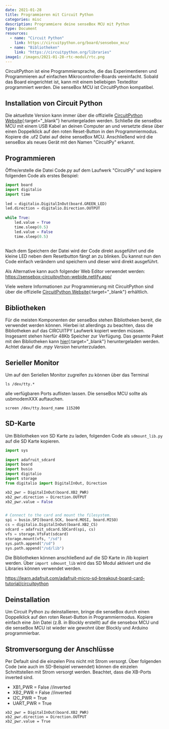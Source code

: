 ```yaml
---
date: 2021-01-28
title: Programmieren mit Circuit Python
categories: misc
description: Programmiere deine senseBox MCU mit Python
type: Document
resources:
  - name: "Circuit Python"
    link: https://circuitpython.org/board/sensebox_mcu/
  - name: "Bibliotheken"
    link: "https://circuitpython.org/libraries"
image1: /images/2021-01-28-rtc-modul/rtc.png
---
```


CircuitPython ist eine Programmiersprache, die das Experimentieren und Programmieren auf einfachen Mikrocontroller-Boards vereinfacht. Sobald das Board eingerichtet ist, kann mit einem beliebigen Texteditor programmiert werden. Die senseBox MCU ist CircuitPython kompatibel.

## Installation von Circuit Python

Die aktuellste Version kann immer über die offizielle [CircuitPython Website](https://circuitpython.org/board/sensebox_mcu/){:target="_blank"} heruntergeladen werden. 
Schließe die senseBox MCU mit einem USB Kabel an deinen Computer an und versetzte diese über einen Doppelklick auf den roten Reset-Button in den Programmiermodus. Kopiere die .uf2 Datei auf deine senseBox MCU. Anschließend wird die senseBox als neues Gerät mit den Namen "CircuitPy" erkannt.

## Programmieren

Öffne/erstelle die Datei Code.py auf dem Laufwerk "CircuitPy" und kopiere folgenden Code als erstes Beispiel:

```python
import board
import digitalio
import time
 
led = digitalio.DigitalInOut(board.GREEN_LED)
led.direction = digitalio.Direction.OUTPUT
 
while True:
    led.value = True
    time.sleep(0.5)
    led.value = False
    time.sleep(0.5)
    
```    

Nach dem Speichern der Datei wird der Code direkt ausgeführt und die kleine LED neben dem Resetbutton fängt an zu blinken. Du kannst nun den Code einfach verändern und speichern und dieser wird direkt ausgeführt.

Als Alternative kann auch folgender Web Editor verwendet werden:
https://sensebox-circuitpython-webide.netlify.app/


Viele weitere Informationen zur Programmierung mit CircuitPython sind über die offizielle [CircuitPython Website](https://circuitpython.org/awesome){:target="_blank"} erhältlich.

## Bibliotheken
Für die meisten Komponenten der senseBox stehen Bibliotheken bereit, die verwendet werden können. Hierbei ist allerdings zu beachten, dass die Bibliotheken auf das CIRCUITPY Laufwerk kopiert werden müssen. Insgesamt stehen hierfür 48Kb Speicher zur Verfügung. Das gesamte Paket mit den Bibliotheken kann [hier](https://circuitpython.org/libraries){:target="_blank"} heruntergeladen werden. Achtet darauf die *.mpy Version* herunterzuladen. 

## Serieller Monitor
Um auf den Seriellen Monitor zugreifen zu können über das Terminal 
```
ls /dev/tty.*
```
alle verfügbaren Ports auflisten lassen. Die senseBox MCU sollte als usbmodemXXX auftauchen.
```
screen /dev/tty.board_name 115200
```

## SD-Karte
Um Bibliotheken von SD Karte zu laden, folgenden Code als `sdmount_lib.py` auf die SD Karte kopieren.

```python
import sys
 
import adafruit_sdcard
import board
import busio
import digitalio
import storage
from digitalio import DigitalInOut, Direction 

xb2_pwr = DigitalInOut(board.XB2_PWR)
xb2_pwr.direction = Direction.OUTPUT
xb2_pwr.value = False


# Connect to the card and mount the filesystem.
spi = busio.SPI(board.SCK, board.MOSI, board.MISO)
cs = digitalio.DigitalInOut(board.XB2_CS)
sdcard = adafruit_sdcard.SDCard(spi, cs)
vfs = storage.VfsFat(sdcard)
storage.mount(vfs, "/sd")
sys.path.append("/sd")
sys.path.append("/sd/lib")
```

Die Bibliotheken können anschließend auf die SD Karte in /lib kopiert werden. 
Über `import sdmount_lib` wird das SD Modul aktiviert und die Libraries können verwendet werden.

https://learn.adafruit.com/adafruit-micro-sd-breakout-board-card-tutorial/circuitpython

## Deinstallation
Um Circuit Python zu deinstallieren, bringe die senseBox durch einen Doppelklick auf den roten Reset-Button in Programmiermodus. Kopiere einfach eine .bin Datei (z.B. in Blockly erstellt) auf die sensebox MCU und die senseBox MCU ist wieder wie gewohnt über Blockly und Arduino programmierbar.

## Stromversorgung der Anschlüsse
Per Default sind die einzelen Pins nicht mit Strom versorgt. Über folgenden Code (wie auch im SD-Beispiel verwendet) können die einzelen Schnittstellen mit Strom versorgt werden. Beachtet, dass die XB-Ports inverted sind.

* XB1_PWR = False //inverted
* XB2_PWR = False //inverted
* I2C_PWR = True
* UART_PWR = True

```
xb2_pwr = DigitalInOut(board.XB2_PWR)
xb2_pwr.direction = Direction.OUTPUT
xb2_pwr.value = True
```

